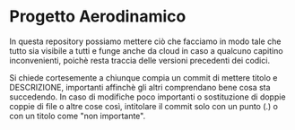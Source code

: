 # Progetto Aerodinamico
In questa repository possiamo mettere ciò che facciamo in modo tale che tutto sia visibile a tutti e funge anche da cloud in caso a qualcuno capitino inconvenienti, poichè resta traccia delle versioni precedenti dei codici.

Si chiede cortesemente a chiunque compia un commit di mettere titolo e DESCRIZIONE, importanti affinchè gli altri comprendano bene cosa sta succedendo. In caso di modifiche poco importanti o sostituzione di doppie coppie di file o altre cose così, intitolare il commit solo con un punto (.) o con un titolo come "non importante".

